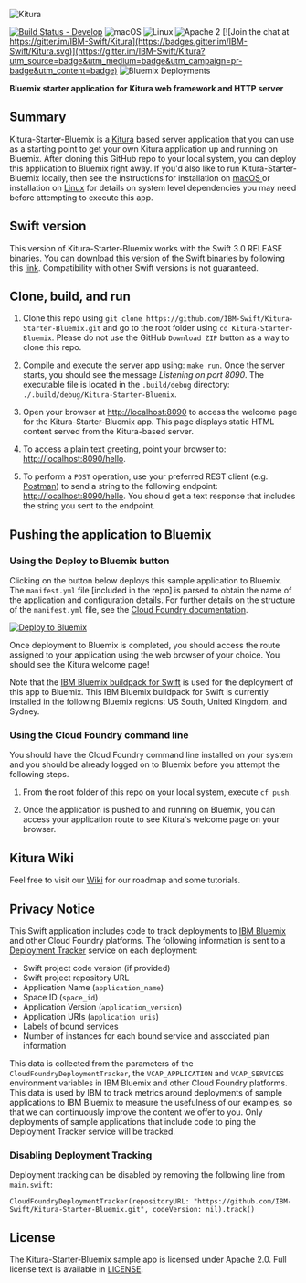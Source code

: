 ![Kitura](https://raw.githubusercontent.com/IBM-Swift/Kitura/master/Documentation/KituraLogo.png)

[![Build Status - Develop](https://travis-ci.org/IBM-Swift/Kitura-Starter-Bluemix.svg?branch=develop)](https://travis-ci.org/IBM-Swift/Kitura-Starter-Bluemix)
![macOS](https://img.shields.io/badge/os-Mac%20OS%20X-green.svg?style=flat)
![Linux](https://img.shields.io/badge/os-linux-green.svg?style=flat)
![Apache 2](https://img.shields.io/badge/license-Apache2-blue.svg?style=flat)
[![Join the chat at https://gitter.im/IBM-Swift/Kitura](https://badges.gitter.im/IBM-Swift/Kitura.svg)](https://gitter.im/IBM-Swift/Kitura?utm_source=badge&utm_medium=badge&utm_campaign=pr-badge&utm_content=badge)
![Bluemix Deployments](https://deployment-tracker.mybluemix.net/stats/c42412830c143a76568abe1fb2c0b3ea/badge.svg)

**Bluemix starter application for Kitura web framework and HTTP server**

## Summary
Kitura-Starter-Bluemix is a [Kitura](https://github.com/IBM-Swift/Kitura) based server application that you can use as a starting point to get your own Kitura application up and running on Bluemix. After cloning this GitHub repo to your local system, you can deploy this application to Bluemix right away. If you'd also like to run Kitura-Starter-Bluemix locally, then see the instructions for installation on [macOS ](https://github.com/IBM-Swift/Kitura#installation-os-x) or installation on [Linux](https://github.com/IBM-Swift/Kitura#installation-linux-apt-based) for details on system level dependencies you may need before attempting to execute this app.

## Swift version
This version of Kitura-Starter-Bluemix works with the Swift 3.0 RELEASE binaries. You can download this version of the Swift binaries by following this [link](https://swift.org/download/). Compatibility with other Swift versions is not guaranteed.

## Clone, build, and run
1. Clone this repo using `git clone https://github.com/IBM-Swift/Kitura-Starter-Bluemix.git` and go to the root folder using `cd Kitura-Starter-Bluemix`. Please do not use the GitHub `Download ZIP` button as a way to clone this repo.

2. Compile and execute the server app using: `make run`. Once the server starts, you should see the message _Listening on port 8090_. The executable file is located in the `.build/debug` directory: `./.build/debug/Kitura-Starter-Bluemix`.

3. Open your browser at [http://localhost:8090](http://localhost:8090) to access the welcome page for the Kitura-Starter-Bluemix app. This page displays static HTML content served from the Kitura-based server.

4. To access a plain text greeting, point your browser to: [http://localhost:8090/hello](http://localhost:8090/hello).

5. To perform a `POST` operation, use your preferred REST client (e.g. [Postman](https://www.getpostman.com/)) to send a string to the following endpoint: [http://localhost:8090/hello](http://localhost:8090/hello). You should get a text response that includes the string you sent to the endpoint.

## Pushing the application to Bluemix
### Using the Deploy to Bluemix button
Clicking on the button below deploys this sample application to Bluemix. The `manifest.yml` file [included in the repo] is parsed to obtain the name of the application and configuration details. For further details on the structure of the `manifest.yml` file, see the [Cloud Foundry documentation](https://docs.cloudfoundry.org/devguide/deploy-apps/manifest.html#minimal-manifest).

<!---
[![Deploy to Bluemix](https://bluemix.net/deploy/button.png)](https://bluemix.net/deploy)
-->
[![Deploy to Bluemix](https://deployment-tracker.mybluemix.net/stats/c42412830c143a76568abe1fb2c0b3ea/button.svg)](https://bluemix.net/deploy?repository=https://github.com/IBM-Swift/Kitura-Starter-Bluemix.git)

Once deployment to Bluemix is completed, you should access the route assigned to your application using the web browser of your choice. You should see the Kitura welcome page!

Note that the [IBM Bluemix buildpack for Swift](https://github.com/IBM-Swift/swift-buildpack) is used for the deployment of this app to Bluemix. This IBM Bluemix buildpack for Swift is currently installed in the following Bluemix regions: US South, United Kingdom, and Sydney.

### Using the Cloud Foundry command line
You should have the Cloud Foundry command line installed on your system and you should be already logged on to Bluemix before you attempt the following steps.

1. From the root folder of this repo on your local system, execute `cf push`.

2. Once the application is pushed to and running on Bluemix, you can access your application route to see Kitura's welcome page on your browser.

## Kitura Wiki
Feel free to visit our [Wiki](https://github.com/IBM-Swift/Kitura/wiki) for our roadmap and some tutorials.

## Privacy Notice
This Swift application includes code to track deployments to [IBM Bluemix](https://www.bluemix.net/) and other Cloud Foundry platforms. The following information is sent to a [Deployment Tracker](https://github.com/IBM-Bluemix/cf-deployment-tracker-service) service on each deployment:

* Swift project code version (if provided)
* Swift project repository URL
* Application Name (`application_name`)
* Space ID (`space_id`)
* Application Version (`application_version`)
* Application URIs (`application_uris`)
* Labels of bound services
* Number of instances for each bound service and associated plan information

This data is collected from the parameters of the `CloudFoundryDeploymentTracker`, the `VCAP_APPLICATION` and `VCAP_SERVICES` environment variables in IBM Bluemix and other Cloud Foundry platforms. This data is used by IBM to track metrics around deployments of sample applications to IBM Bluemix to measure the usefulness of our examples, so that we can continuously improve the content we offer to you. Only deployments of sample applications that include code to ping the Deployment Tracker service will be tracked.

### Disabling Deployment Tracking
Deployment tracking can be disabled by removing the following line from `main.swift`:

    CloudFoundryDeploymentTracker(repositoryURL: "https://github.com/IBM-Swift/Kitura-Starter-Bluemix.git", codeVersion: nil).track()

## License
The Kitura-Starter-Bluemix sample app is licensed under Apache 2.0. Full license text is available in [LICENSE](LICENSE.txt).
